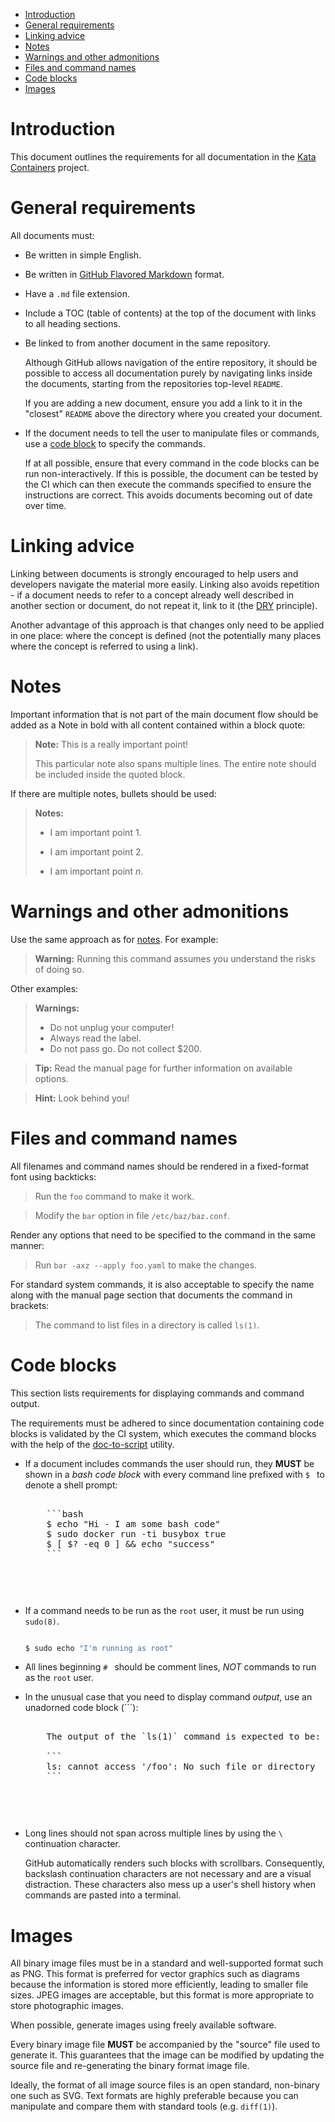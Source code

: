 * [Introduction](#introduction)
* [General requirements](#general-requirements)
* [Linking advice](#linking-advice)
* [Notes](#notes)
* [Warnings and other admonitions](#warnings-and-other-admonitions)
* [Files and command names](#files-and-command-names)
* [Code blocks](#code-blocks)
* [Images](#images)

# Introduction

This document outlines the requirements for all documentation in the [Kata
Containers](https://github.com/kata-containers) project.

# General requirements

All documents must:

- Be written in simple English.
- Be written in [GitHub Flavored Markdown](https://github.github.com/gfm) format.
- Have a `.md` file extension.
- Include a TOC (table of contents) at the top of the document with links to
  all heading sections.
- Be linked to from another document in the same repository.

  Although GitHub allows navigation of the entire repository, it should be
  possible to access all documentation purely by navigating links inside the
  documents, starting from the repositories top-level `README`.

  If you are adding a new document, ensure you add a link to it in the
  "closest" `README` above the directory where you created your document.
- If the document needs to tell the user to manipulate files or commands, use a
  [code block](#code-blocks) to specify the commands.

  If at all possible, ensure that every command in the code blocks can be run
  non-interactively. If this is possible, the document can be tested by the CI
  which can then execute the commands specified to ensure the instructions are
  correct. This avoids documents becoming out of date over time.

# Linking advice

Linking between documents is strongly encouraged to help users and developers
navigate the material more easily. Linking also avoids repetition - if a
document needs to refer to a concept already well described in another section
or document, do not repeat it, link to it
(the [DRY](https://en.wikipedia.org/wiki/Don%27t_repeat_yourself) principle).

Another advantage of this approach is that changes only need to be applied in
one place: where the concept is defined (not the potentially many places where
the concept is referred to using a link).

# Notes

Important information that is not part of the main document flow should be
added as a Note in bold with all content contained within a block quote:

> **Note:** This is a really important point!
>
> This particular note also spans multiple lines. The entire note should be
> included inside the quoted block.

If there are multiple notes, bullets should be used:

> **Notes:**
>
> - I am important point 1.
>
> - I am important point 2.
>
> - I am important point *n*.

# Warnings and other admonitions

Use the same approach as for [notes](#notes). For example:

> **Warning:** Running this command assumes you understand the risks of doing so.

Other examples:

> **Warnings:**
>
> - Do not unplug your computer!
> - Always read the label.
> - Do not pass go. Do not collect $200.

> **Tip:** Read the manual page for further information on available options.

> **Hint:** Look behind you!

# Files and command names

All filenames and command names should be rendered in a fixed-format font
using backticks:

> Run the `foo` command to make it work.

> Modify the `bar` option in file `/etc/baz/baz.conf`.

Render any options that need to be specified to the command in the same manner:

> Run `bar -axz --apply foo.yaml` to make the changes.

For standard system commands, it is also acceptable to specify the name along
with the manual page section that documents the command in brackets:

> The command to list files in a directory is called `ls(1)`.

# Code blocks

This section lists requirements for displaying commands and command output.

The requirements must be adhered to since documentation containing code blocks
is validated by the CI system, which executes the command blocks with the help
of the
[doc-to-script](https://github.com/kata-containers/tests/tree/master/.ci/kata-doc-to-script.sh)
utility.

- If a document includes commands the user should run, they **MUST** be shown
  in a *bash code block* with every command line prefixed with `$ ` to denote
  a shell prompt:

  <pre>

      ```bash
      $ echo "Hi - I am some bash code"
      $ sudo docker run -ti busybox true
      $ [ $? -eq 0 ] && echo "success"
      ```

  <pre>

- If a command needs to be run as the `root` user, it must be run using
  `sudo(8)`.

  ```bash

  $ sudo echo "I'm running as root"
  ```

- All lines beginning `# ` should be comment lines, *NOT* commands to run as
  the `root` user.

- In the unusual case that you need to display command *output*, use an
  unadorned code block (\`\`\`):

  <pre>

      The output of the `ls(1)` command is expected to be:

      ```
      ls: cannot access '/foo': No such file or directory
      ```

  <pre>

- Long lines should not span across multiple lines by using the `\`
  continuation character.

  GitHub automatically renders such blocks with scrollbars. Consequently,
  backslash continuation characters are not necessary and are a visual
  distraction. These characters also mess up a user's shell history when
  commands are pasted into a terminal.

# Images

All binary image files must be in a standard and well-supported format such as
PNG. This format is preferred for vector graphics such as diagrams because the
information is stored more efficiently, leading to smaller file sizes. JPEG
images are acceptable, but this format is more appropriate to store
photographic images.

When possible, generate images using freely available software.

Every binary image file **MUST** be accompanied by the "source" file used to
generate it. This guarantees that the image can be modified by updating the
source file and re-generating the binary format image file.

Ideally, the format of all image source files is an open standard, non-binary
one such as SVG. Text formats are highly preferable because you can manipulate
and compare them with standard tools (e.g. `diff(1)`).
